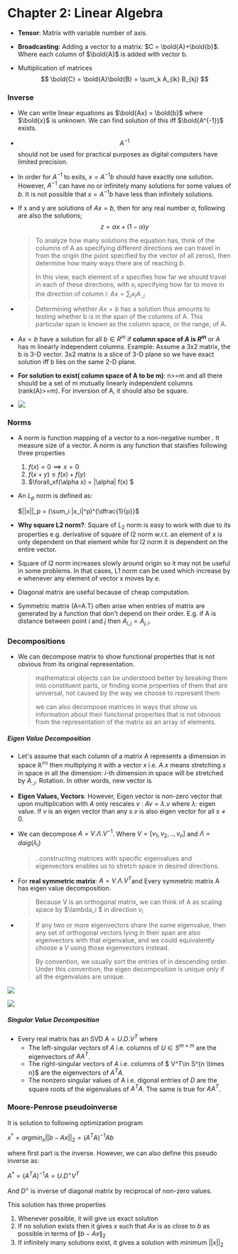 # Chapter 2: Linear Algebra

- **Tensor**: Matrix with variable number of axis.

- **Broadcasting**: Adding a vector to a matrix: $C = \bold{A}+\bold{b}$. Where each column of $\bold{A}$ is added with vector b.

- Multiplication of matrices
  $$
  \bold{C} = \bold{A}\bold{B} = \sum_k A_{ik} B_{kj}
  $$

### Inverse 

- We can write linear equations as $\bold{Ax} = \bold{b}$ where $\bold{x}$ is unknown. We can find solution of this iff $\bold{A^{-1}}$ exists. 

- $$A^{-1}$$ should not be used for practical purposes as digital computers have limited precision. 

- In order for $A^{-1}$ to exits, $x=A^{-1}b$ should have exactly one solution. However, $A^{-1}$ can have no or infinitely many solutions for some values of $b$. It is not possible that $x=A^{-1}b$ have less than infinitely solutions.

- If x and y are solutions of $Ax=b$, then for any real number $a$, following are also the solutions;
  $$
  z = \alpha x + (1-\alpha)y
  $$

  >To analyze how many solutions the equation has, think of the columns of A as specifying different directions we can travel in from the origin (the point specified
  >by the vector of all zeros), then determine how many ways there are of reaching $b$.
  >
  >In this view, each element of $x$ specifies how far we should travel in each of these
  >directions, with $x_i$ specifying how far to move in the direction of column i: $Ax = \sum_i x_i A_{:,i}$  
  
- > Determining whether $Ax = b$ has a solution thus amounts to testing whether b
  > is in the span of the columns of A. This particular span is known as the column
  > space, or the range, of A.  

- $Ax=b$ have a solution for all $b \in R^m$ if **column space of $A$ is $R^m$** or $A$ has m linearly independent columns.
  Example: Assume a 3x2 matrix, the b is 3-D vector. 3x2 matrix is  a slice of 3-D plane so we have exact solution iff b lies on the same 2-D plane. 

- **For solution to exist( column space of A to be m)**: n>=m and all there should be a set of m mutually linearly independent columns (rank(A)>=m). For inversion of A, it should also be square. 

- ![](imgs/3-4.png)

### Norms

- A norm is function mapping of a vector to a non-negative number . It measure size of a vector. A norm is any function that staisfies following three properties 

  1. $f(x)=0 \implies x=0$
  2. $f(x+y) \leq f(x)+f(y)$
  3. $\forall_xf(\alpha x) = |\alpha| f(x) $ 

- An $L_p$ norm is defined as:

  $||x||_p = (\sum_i |x_i|^p)^{\dfrac{1}{p}}$

- **Why square L2 norm?**: Square of $L_2$ norm is easy to work with due to its properties e.g. derivative of  square of l2 norm w.r.t. an element of x is only dependent on that element while for l2 norm it is dependent on the entire vector. 

- Square of l2 norm increases slowly around origin so it may not be useful in some problems. In that cases, L1 norm can be used which increase by e whenever any element of vector x moves by e. 

- Diagonal matrix are useful because of cheap computation. 

- Symmetric matrix (A=A.T) often arise when entries of matrix are generated by a function that don't depend on their order. E.g. if A is distance between point $i$ and $j$ then $A_{i,j} = A_{j,i}$. 

### Decompositions 

- We can decompose matrix to show functional properties that is not obvious from its original representation. 

  >mathematical objects can be understood better by breaking them into constituent parts, or finding some properties of them that are universal, not caused by the way we choose to represent them  
  >
  >we can also decompose matrices in ways that show us information about their functional properties that is not obvious from the representation of the matrix as an array of elements.  

##### Eigen Value Decomposition 

- Let's assume that each column of a matrix $A$  represents a dimension in space $\mathbb{R^m}$ then multiplying it with a vector $x$ i.e. $A.x$ means stretching $x$ in space in all the dimension: $i$-th dimension in space will be stretched by $A_{:,i}$.  Rotation.
  In other words, new vector is 
  
- **Eigen Values, Vectors**: However, Eigen vector is non-zero vector that upon multiplication with $A$ only rescales $v$ : $Av = \lambda.v$ where $\lambda$: eigen value. If $v$ is an eigen vector than any $s.v$ is also eigen vector for all $s\neq0$.

- We can decompose $A=V. \Lambda . V^{-1}$. Where $V = [v_1, v_2, .., v_n ]$  and $\Lambda=daig(\lambda_i)$

  > ..constructing matrices with specific eigenvalues and eigenvectors enables us to stretch space in desired directions.  

- For **real symmetric matrix**: $A = V. \Lambda . V^T$and Every symmetric matrix A has eigen value decomposition.  

	>Because V is an orthogonal matrix, we can think of A as scaling space by $\lambda_i $ in direction $v_i$  
	
- > If any two or more eigenvectors share the same eigenvalue, then any set of orthogonal vectors lying in their span are also eigenvectors with that eigenvalue, and we could equivalently choose a $V$ using those eigenvectors instead.
  >
  > By convention, we usually sort the entries of in descending order. Under this convention, the eigen decomposition is unique only if all the eigenvalues are unique.  

![](imgs/2-1.png)

![](imgs/2-2.png)

##### Singular Value Decomposition

- Every real matrix has an SVD
  $A = U.D.V^T$ where
  - The left-singular vectors of $A$ i.e. columns of $U \in S^{m\times m}$  are the eigenvectors of $AA^T$.
  -  The right-singular vectors of $A$ i.e. columns of $ V^T\in S^{n \times n}$ are the eigenvectors of $A^TA$.
  -  The nonzero singular values of A i.e. digonal entries of $D$ are the square roots of the eigenvalues of  $A^TA$. The same is true for $AA^T$.  

### Moore-Penrose pseudoinverse  

It is solution to following optimization program

$x^* = argmin_x ||b-Ax||_2 = (A^TA)^{-1}Ab$

where first part is the inverse. However, we can also define this pseudo inverse as:

$A^{\dagger} = (A^TA)^{-1}A = U.D^{+} V^{T}$

And $D^{+}$ is inverse of diagonal matrix by reciprocal of non-zero values. 

This solution has three properties

1. Whenever possible, it will give us exact solution
2. If no solution exists then it gives $x$ such that $Ax$ is as close to $b$ as possible in terms of $\|b-Ax\|_2$ 
3. If infinitely many solutions exist, it gives a solution with minimum $||x||_2$

